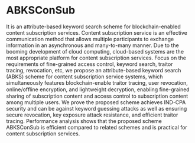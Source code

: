 # ABKSConSub
It is an attribute-based keyword search scheme for blockchain-enabled content subscription services.
Content subscription service is an effective communication method that allows multiple participants to exchange information in an asynchronous and many-to-many manner. Due to the booming development of cloud computing, cloud-based systems are the most appropriate platform for content subscription services. Focus on the requirements of fine-grained access control, keyword search, traitor tracing, revocation, etc, we propose an attribute-based keyword search (ABKS) scheme for content subscription service systems, which simultaneously features blockchain-enable traitor tracing, user revocation, online/ofﬂine encryption, and lightweight decryption, enabling fine-grained sharing of subscription content and access control to subscription content among multiple users. We prove the proposed scheme achieves IND-CPA security and can be against keyword guessing attacks as well as ensuring secure revocation, key exposure attack resistance, and efficient traitor tracing. Performance analysis shows that the proposed scheme ABKSConSub is efficient compared to related schemes and is practical for content subscription services.
